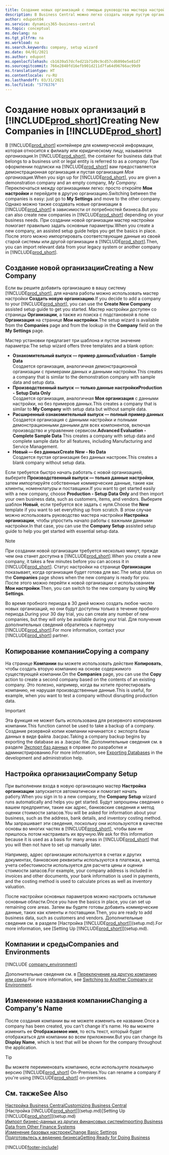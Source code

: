 ```yaml
---
title: Создание новых организаций с помощью руководства мастера настройки | Документация Майкрософт
description: В Business Central можно легко создать новую пустую организацию. Руководство мастера настройки помогает выполнить требуемые шаги, а также можно импортировать существующие коммерческие данные.
author: edupont04
ms.service: dynamics365-business-central
ms.topic: conceptual
ms.devlang: na
ms.tgt_pltfrm: na
ms.workload: na
ms.search.keywords: company, setup wizard
ms.date: 04/01/2021
ms.author: edupont
ms.openlocfilehash: cb1639a57dcfed21b71d9c9cd57cd6090e5e81d7
ms.sourcegitcommit: 766e2840fd16efb901d211d7fa64d96766ac99d9
ms.translationtype: HT
ms.contentlocale: ru-RU
ms.lasthandoff: 03/31/2021
ms.locfileid: "5776376"
---
```

# <a name="creating-new-companies-in-prod_short"></a><span data-ttu-id="9a73a-104">Создание новых организаций в [!INCLUDE[prod_short](includes/prod_short.md)]</span><span class="sxs-lookup"><span data-stu-id="9a73a-104">Creating New Companies in [!INCLUDE[prod_short](includes/prod_short.md)]</span></span>

<span data-ttu-id="9a73a-105">В [!INCLUDE[prod_short](includes/prod_short.md)] контейнере для коммерческой информации, которая относится к филиалу или юридическому лицу, называются *организация*.</span><span class="sxs-lookup"><span data-stu-id="9a73a-105">In [!INCLUDE[prod_short](includes/prod_short.md)], the container for business data that belongs to a business unit or legal entity is referred to as a *company*.</span></span> <span data-ttu-id="9a73a-106">При оформлении подписки на [!INCLUDE[prod_short](includes/prod_short.md)] вам предоставляется демонстрационная организация и пустая организация *Моя организация*.</span><span class="sxs-lookup"><span data-stu-id="9a73a-106">When you sign up for [!INCLUDE[prod_short](includes/prod_short.md)], you are given a demonstration company and an empty company, *My Company*.</span></span> <span data-ttu-id="9a73a-107">Переключаться между организациями легко: просто откройте **Мои настройки** и перейдите в другую организацию.</span><span class="sxs-lookup"><span data-stu-id="9a73a-107">Switching between the companies is easy: just go to **My Settings** and move to the other company.</span></span> <span data-ttu-id="9a73a-108">Однако можно также создавать новые организации в [!INCLUDE[prod_short](includes/prod_short.md)] в зависимости от потребностей бизнеса.</span><span class="sxs-lookup"><span data-stu-id="9a73a-108">But you can also create new companies in [!INCLUDE[prod_short](includes/prod_short.md)] depending on your business needs.</span></span> <span data-ttu-id="9a73a-109">При создании новой организации мастер настройки помогает правильно задать основные параметры.</span><span class="sxs-lookup"><span data-stu-id="9a73a-109">When you create a new company, an assisted setup guide helps you get the basics in place.</span></span> <span data-ttu-id="9a73a-110">После этого можно импортировать соответствующие данные из своей старой системы или другой организации в [!INCLUDE[prod_short](includes/prod_short.md)].</span><span class="sxs-lookup"><span data-stu-id="9a73a-110">Then, you can import relevant data from your legacy system or another company in [!INCLUDE[prod_short](includes/prod_short.md)].</span></span>  

## <a name="creating-a-new-company"></a><span data-ttu-id="9a73a-111">Создание новой организации</span><span class="sxs-lookup"><span data-stu-id="9a73a-111">Creating a New Company</span></span>

<span data-ttu-id="9a73a-112">Если вы решите добавить организацию в вашу систему [!INCLUDE[prod_short](includes/prod_short.md)], для начала работы можно использовать мастер настройки **Создать новую организацию**.</span><span class="sxs-lookup"><span data-stu-id="9a73a-112">If you decide to add a company to your [!INCLUDE[prod_short](includes/prod_short.md)], you can use the **Create New Company** assisted setup guide to get you started.</span></span> <span data-ttu-id="9a73a-113">Мастер настройки доступен со страницы **Организации**, а также из поиска с подстановкой в поле **Организация** на странице **Мои настройки**.</span><span class="sxs-lookup"><span data-stu-id="9a73a-113">The setup wizard is available from the **Companies** page and from the lookup in the **Company** field on the **My Settings** page.</span></span>  

<span data-ttu-id="9a73a-114">Мастер установки предлагает три шаблона и пустое значение параметра:</span><span class="sxs-lookup"><span data-stu-id="9a73a-114">The setup wizard offers three templates and a blank option:</span></span>

- <span data-ttu-id="9a73a-115">**Ознакомительный выпуск — пример данных**</span><span class="sxs-lookup"><span data-stu-id="9a73a-115">**Evaluation - Sample Data**</span></span>  
    <span data-ttu-id="9a73a-116">Создается организация, аналогичная демонстрационной организации с примерами данных и данными настройки.</span><span class="sxs-lookup"><span data-stu-id="9a73a-116">This creates a company that is similar to the demonstration company with sample data and setup data.</span></span>  
- <span data-ttu-id="9a73a-117">**Производственный выпуск — только данные настройки**</span><span class="sxs-lookup"><span data-stu-id="9a73a-117">**Production - Setup Data Only**</span></span>  
    <span data-ttu-id="9a73a-118">Создается организация, аналогичная **Моя организация** с данными настройки, но без примеров данных.</span><span class="sxs-lookup"><span data-stu-id="9a73a-118">This creates a company that is similar to **My Company** with setup data but without sample data.</span></span>
- <span data-ttu-id="9a73a-119">**Расширенный ознакомительный выпуск — полный пример данных** Создается организация с данными настройки и полными демонстрационными данными для всех компонентов, включая производство и управление сервисом.</span><span class="sxs-lookup"><span data-stu-id="9a73a-119">**Advanced Evaluation - Complete Sample Data** This creates a company with setup data and complete sample data for all features, including Manufacturing and Service Management.</span></span>
- <span data-ttu-id="9a73a-120">**Новый — без данных**</span><span class="sxs-lookup"><span data-stu-id="9a73a-120">**Create New - No Data**</span></span>  
    <span data-ttu-id="9a73a-121">Создается пустая организация без данных настроек.</span><span class="sxs-lookup"><span data-stu-id="9a73a-121">This creates a blank company without setup data.</span></span>  

<span data-ttu-id="9a73a-122">Если требуется быстро начать работать с новой организацией, выберите **Производственный выпуск — только данные настройки**, затем импортируйте собственные коммерческие данные, такие как клиенты, номенклатуры и поставщики.</span><span class="sxs-lookup"><span data-stu-id="9a73a-122">If you want to get started easily with a new company, choose **Production - Setup Data Only** and then import your own business data, such as customers, items, and vendors.</span></span> <span data-ttu-id="9a73a-123">Выберите шаблон **Новый**, если требуется все задать с нуля.</span><span class="sxs-lookup"><span data-stu-id="9a73a-123">Choose the **New** template if you want to set everything up from scratch.</span></span> <span data-ttu-id="9a73a-124">В этом случае можно использовать руководство мастера настройки **Настройка организации**, чтобы упростить начало работы с важными данными настройки.</span><span class="sxs-lookup"><span data-stu-id="9a73a-124">In that case, you can use the **Company Setup** assisted setup guide to help you get started with essential setup data.</span></span>  

> [!NOTE]  
> <span data-ttu-id="9a73a-125">При создании новой организации требуется несколько минут, прежде чем она станет доступна в [!INCLUDE[prod_short](includes/prod_short.md)].</span><span class="sxs-lookup"><span data-stu-id="9a73a-125">When you create a new company, it takes a few minutes before you can access it in [!INCLUDE[prod_short](includes/prod_short.md)].</span></span> <span data-ttu-id="9a73a-126">Статус настройки на странице **Организации** показывает, когда организация будет готова для вас.</span><span class="sxs-lookup"><span data-stu-id="9a73a-126">The setup status on the **Companies** page shows when the new company is ready for you.</span></span> <span data-ttu-id="9a73a-127">После этого можно перейти к новой организации с использованием **Мои настройки**.</span><span class="sxs-lookup"><span data-stu-id="9a73a-127">Then, you can switch to the new company by using **My Settings**.</span></span>  

<span data-ttu-id="9a73a-128">Во время пробного периода в 30 дней можно создать любое число новых организаций, но они будут доступны только в течение пробного периода.</span><span class="sxs-lookup"><span data-stu-id="9a73a-128">During your 30 day trial, you can create any number of new companies, but they will only be available during your trial.</span></span> <span data-ttu-id="9a73a-129">Для получения дополнительных сведений обратитесь к партнеру [!INCLUDE[prod_short](includes/prod_short.md)].</span><span class="sxs-lookup"><span data-stu-id="9a73a-129">For more information, contact your [!INCLUDE[prod_short](includes/prod_short.md)] partner.</span></span>  

## <a name="copying-a-company"></a><span data-ttu-id="9a73a-130">Копирование компании</span><span class="sxs-lookup"><span data-stu-id="9a73a-130">Copying a company</span></span>

<span data-ttu-id="9a73a-131">На странице **Компании** вы можете использовать действие **Копировать**, чтобы создать вторую компанию на основе содержимого существующей компании.</span><span class="sxs-lookup"><span data-stu-id="9a73a-131">On the **Companies** page, you can use the **Copy** action to create a second company based on the contents of an existing company.</span></span> <span data-ttu-id="9a73a-132">Это полезно, например, когда вы хотите протестировать компанию, не нарушая производственные данные.</span><span class="sxs-lookup"><span data-stu-id="9a73a-132">This is useful, for example, when you want to test a company without disrupting production data.</span></span>

> [!Important]
> <span data-ttu-id="9a73a-133">Эта функция не может быть использована для резервного копирования компании.</span><span class="sxs-lookup"><span data-stu-id="9a73a-133">This function cannot be used to take a backup of a company.</span></span> <span data-ttu-id="9a73a-134">Создание резервной копии компании начинается с экспорта базы данных в виде файла .bacpac.</span><span class="sxs-lookup"><span data-stu-id="9a73a-134">Taking a company backup begins by exporting the database as a .bacpac file.</span></span> <span data-ttu-id="9a73a-135">Дополнительные сведения см. в разделе [Экспорт баз данных](/dynamics365/business-central/dev-itpro/administration/tenant-admin-center-database-export) в справке по разработке и администрированию.</span><span class="sxs-lookup"><span data-stu-id="9a73a-135">For more information, see [Exporting Databases](/dynamics365/business-central/dev-itpro/administration/tenant-admin-center-database-export) in the development and administration help.</span></span>

## <a name="company-setup"></a><span data-ttu-id="9a73a-136">Настройка организации</span><span class="sxs-lookup"><span data-stu-id="9a73a-136">Company Setup</span></span>

<span data-ttu-id="9a73a-137">При выполнении входа в новую организацию мастер **Настройка организации** запускается автоматически и помогает начать работу.</span><span class="sxs-lookup"><span data-stu-id="9a73a-137">When you sign in to a new company, the **Company Setup** wizard runs automatically and helps you get started.</span></span> <span data-ttu-id="9a73a-138">Будут запрошены сведения о вашем предприятии, такие как адрес, банковские сведения и метод оценки стоимости запасов.</span><span class="sxs-lookup"><span data-stu-id="9a73a-138">You will be asked for information about your business, such as the address, bank details, and inventory costing method.</span></span> <span data-ttu-id="9a73a-139">Мы запрашивает эти сведения, поскольку они используются в качестве основы во многих частях в [!INCLUDE[prod_short](includes/prod_short.md)], чтобы вам не пришлось потом настраивать их вручную.</span><span class="sxs-lookup"><span data-stu-id="9a73a-139">We ask for this information because it is used as a basis for many areas in [!INCLUDE[prod_short](includes/prod_short.md)] that you will then not have to set up manually later.</span></span>  

<span data-ttu-id="9a73a-140">Например, адрес организации используется в счетах и других документах, банковские реквизиты используются в платежах, а метод учета себестоимости используется для расчета цены и оценки стоимости запасов.</span><span class="sxs-lookup"><span data-stu-id="9a73a-140">For example, your company address is included in invoices and other documents, your bank information is used in payments, and the costing method is used to calculate prices as well as inventory valuation.</span></span>  

<span data-ttu-id="9a73a-141">После настройки основных параметров можно настроить остальные основные области.</span><span class="sxs-lookup"><span data-stu-id="9a73a-141">Once you have the basics in place, you can set up remaining core areas.</span></span> <span data-ttu-id="9a73a-142">Затем вы будете готовы добавить коммерческие данные, таких как клиенты и поставщики.</span><span class="sxs-lookup"><span data-stu-id="9a73a-142">Then, you are ready to add business data, such as customers and vendors.</span></span> <span data-ttu-id="9a73a-143">Дополнительные сведения см. в разделе [Настройка [!INCLUDE[prod_short](includes/prod_short.md)]](setup.md).</span><span class="sxs-lookup"><span data-stu-id="9a73a-143">For more information, see [Setting Up [!INCLUDE[prod_short](includes/prod_short.md)]](setup.md).</span></span>  

## <a name="companies-and-environments"></a><span data-ttu-id="9a73a-144">Компании и среды</span><span class="sxs-lookup"><span data-stu-id="9a73a-144">Companies and Environments</span></span>

[!INCLUDE [company_environment](includes/company_environment.md)]

<span data-ttu-id="9a73a-145">Дополнительные сведения см. в [Переключение на другую компанию или среду](ui-organization-switch.md).</span><span class="sxs-lookup"><span data-stu-id="9a73a-145">For more information, see [Switching to Another Company or Environment](ui-organization-switch.md).</span></span> 

## <a name="changing-a-companys-name"></a><span data-ttu-id="9a73a-146">Изменение названия компании</span><span class="sxs-lookup"><span data-stu-id="9a73a-146">Changing a Company's Name</span></span>

<span data-ttu-id="9a73a-147">После создания компании вы не можете изменить ее название.</span><span class="sxs-lookup"><span data-stu-id="9a73a-147">Once a company has been created, you can't change it's name.</span></span> <span data-ttu-id="9a73a-148">Но вы можете изменить ее **Отображаемое имя**, то есть текст, который будет отображаться для компании во всем приложении.</span><span class="sxs-lookup"><span data-stu-id="9a73a-148">But you can change its **Display Name**, which is text that will be shown for the company throughout the application.</span></span>  

> [!TIP]
> <span data-ttu-id="9a73a-149">Вы можете переименовать компанию, если используете локальную версию [!INCLUDE[prod_short](includes/prod_short.md)] On-Premises.</span><span class="sxs-lookup"><span data-stu-id="9a73a-149">You can rename a company if you're using [!INCLUDE[prod_short](includes/prod_short.md)] on-premises.</span></span>

## <a name="see-also"></a><span data-ttu-id="9a73a-150">См. также</span><span class="sxs-lookup"><span data-stu-id="9a73a-150">See Also</span></span>

[<span data-ttu-id="9a73a-151">Настройка Business Central</span><span class="sxs-lookup"><span data-stu-id="9a73a-151">Customizing Business Central</span></span>](ui-customizing-overview.md)  
<span data-ttu-id="9a73a-152">[Настройка [!INCLUDE[prod_short](includes/prod_short.md)]](setup.md)</span><span class="sxs-lookup"><span data-stu-id="9a73a-152">[Setting Up [!INCLUDE[prod_short](includes/prod_short.md)]](setup.md)</span></span>  
[<span data-ttu-id="9a73a-153">Импорт бизнес-данных из других финансовых систем</span><span class="sxs-lookup"><span data-stu-id="9a73a-153">Importing Business Data from Other Finance Systems</span></span>](across-import-data-configuration-packages.md)  
[<span data-ttu-id="9a73a-154">Изменение базовых настроек</span><span class="sxs-lookup"><span data-stu-id="9a73a-154">Change Basic Settings</span></span>](ui-change-basic-settings.md)  
[<span data-ttu-id="9a73a-155">Подготовьтесь к ведению бизнеса</span><span class="sxs-lookup"><span data-stu-id="9a73a-155">Getting Ready for Doing Business</span></span>](ui-get-ready-business.md)  


[!INCLUDE[footer-include](includes/footer-banner.md)]